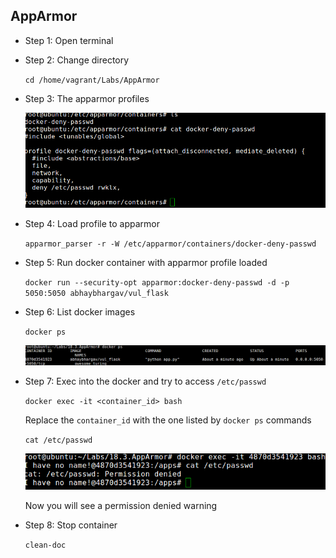 ## AppArmor
* Step 1: Open terminal

* Step 2: Change directory

	 `cd /home/vagrant/Labs/AppArmor`
	 
* Step 3: The apparmor profiles

	![Image](./img/profile.png)
	
* Step 4: Load profile to apparmor

	`apparmor_parser -r -W /etc/apparmor/containers/docker-deny-passwd`	  

* Step 5: Run docker container with apparmor profile loaded
	
	`docker run --security-opt apparmor:docker-deny-passwd -d -p 5050:5050 abhaybhargav/vul_flask`	
	
* Step 6: List docker images
	
	`docker ps`

	![Image](./img/docker-ls.png)
	
* Step 7: Exec into the docker and try to access `/etc/passwd`

	`docker exec -it <container_id> bash`

	Replace the `container_id` with the one listed by `docker ps` commands

	`cat /etc/passwd`
	
	![Image](./img/docker-exec.png)
	
	Now you will see a permission denied warning
	
* Step 8: Stop container
	
	`clean-doc`
	